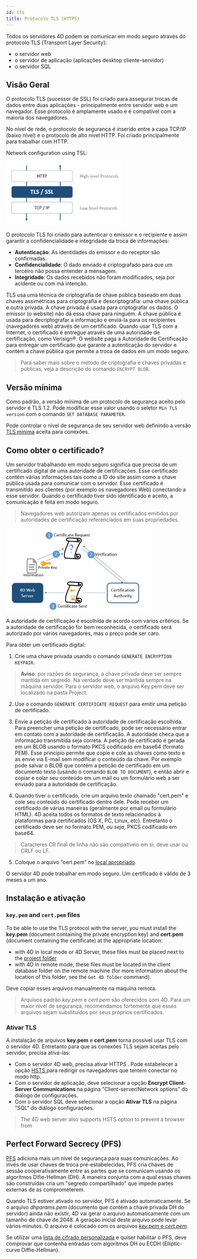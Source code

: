 ```yaml
---
id: tls
title: Protocolo TLS (HTTPS)
---
```


Todos os servidores 4D podem se comunicar em modo seguro através do protocolo TLS (Transport Layer Security):

- o servidor web
- o servidor de aplicação (aplicações desktop cliente-servidor)
- o servidor SQL

## Visão Geral

O protocolo TLS (sucessor de SSL) foi criado para assegurar trocas de dados entre duas aplicações - principalmente entre servidor web e um navegador. Esse protocolo é amplamente usado e é compatível com a maioria dos navegadores.

No nível de rede, o protocolo de segurança é inserido entre a capa TCP/IP (baixo nível) e o protocolo de alto nível HTTP. Foi criado principalmente para trabalhar com HTTP.

Network configuration using TSL:

![](../assets/en/WebServer/tls1.png)

O protocolo TLS foi criado para autenticar o emissor e o recipiente e assim garantir a confidencialidade e integridade da troca de informações:

- **Autenticação**: As identidades do emissor e do receptor são confirmadas.
- **Confidencialidade**: O dado enviado é criptografado para que um terceiro não possa entender a mensagem.
- **Integridade**: Os dados recebidos não foram modificados, seja por acidente ou com má intenção.

TLS usa uma técnica de criptografia de chave pública baseado em duas chaves assimétricas para criptografia e descriptografia: uma chave pública e outra privada. A chave privada é usada para criptografar os dados. O emissor (o website) não dá essa chave para ninguém. A chave pública é usada para decriptografar a informação e enviá-la para os recipientes (navegadores web) através de um certificado. Quando usar TLS com a Internet, o certificado é entregue através de uma autoridade de certificação, como Verisign®. O website paga a Autoridade de Certificação para entregar um certificado que garante a autenticação do servidor e contém a chave pública que permite a troca de dados em um modo seguro.
> Para saber mais sobre o método de criptografia e chaves privadas e públicas, veja a descrição do comando `ENCRYPT BLOB`.

## Versão mínima

Como padrão, a versão mínima de um protocolo de segurança aceito pelo servidor é TLS 1.2. Pode modificar esse valor usando o seletor `Min TLS version` com o comando `SET DATABASE PARAMETER`.

Pode controlar o nível de segurança de seu servidor web definindo a versão [TLS mínima](WebServer/webServerConfig.md#minimum-tls-version) aceita para conexões.

## Como obter o certificado?

Um servidor trabalhando em modo seguro significa que precisa de um certificado digital de uma autoridade de certificações. Esse certificado contém várias informações tais como a ID do site assim como a chave pública usada para comunicar com o servidor. Esse certificado é transmitido aos clientes (por exemplo os navegadores Web) conectando a esse servidor. Quando o certificado tiver sido identificado e aceito, a comunicação é feita em modo seguro.
> Navegadores web autorizam apenas os certificados emitidos por autoridades de certificação referenciados em suas propriedades.

![](../assets/en/WebServer/tls2.png)

A autoridade de certificação é escolhida de acordo com vários critérios. Se a autoridade de certificação for bem reconhecida, o certificado será autorizado por vários navegadores, mas o preço pode ser caro.

Para obter um certificado digital:

1. Crie uma chave privada usando o comando `GENERATE ENCRYPTION KEYPAIR`.
> **Aviso**: por razões de segurança, a chave privada deve ser sempre mantida em segredo. Na verdade deve ser mantida sempre na máquina servidor. Para o servidor web, o arquivo Key.pem deve ser localizado na pasta Project.

2. Use o comando `GENERATE CERTIFICATE REQUEST` para emitir uma petição de certificado.

3. Envie a petição de certificado à autoridade de certificação escolhida. Para preencher uma petição de certificado, pode ser necessário entrar em contato com a autoridade de certificação. A autoridade checa que a informação transmitida seja correta. A petição de certificado é gerada em um BLOB usando o formato PKCS codificado em base64 (formato PEM). Esse princípio permite que copie e cole as chaves como texto e as envie via E-mail sem modificar o conteúdo da chave. Por exemplo pode salvar o BLOB que contém a petição de certificado em um documento texto (usando o comando `BLOB TO DOCUMENT`), e então abrir e copiar e colar seu conteúdo em um mail ou um formulário web a ser enviado para a autoridade de certificação.

4. Quando tiver o certificado, crie um arquivo texto chamado "cert.pem" e cole seu conteúdo do certificado dentro dele. Pode receber um certificado de várias maneiras (geralmente por email ou formulário HTML). 4D aceita todos os formatos de texto relacionados à plataformas para certificados (OS X, PC, Linux, etc). Entretanto o certificado deve ser no formato PEM, *ou seja*, PKCS codificado em base64.
> Caracteres CR final de linha não são compatíveis em si; deve usar ou CRLF ou LF.

5. Coloque o arquivo “cert.pem” no [local apropriado](#installation-and-activation).

O servidor 4D pode trabalhar em modo seguro. Um certificado é válido de 3 meses a um ano.

## Instalação e ativação

### `key.pem` and `cert.pem` files

To be able to use the TLS protocol with the server, you must install the **key.pem** (document containing the private encryption key) and **cert.pem** (document containing the certificate) at the appropriate location:

- with 4D in local mode or 4D Server, these files must be placed next to the [project folder](Project/architecture.md#project-folder)
- with 4D in remote mode, these files must be located in the client database folder on the remote machine (for more information about the location of this folder, see the `Get 4D folder` command).

Deve copiar esses arquivos manualmente na máquina remota.
> Arquivos padrão *key.pem* e *cert.pem* são oferecidos com 4D. Para um maior nível de segurança, recomendamos fortemente que esses arquivos sejam substituídos por seus próprios certificados.

### Ativar TLS

A instalação de arquivos **key.pem** e **cert.pem** torna possível usar TLS com o servidor 4D. Entretanto para que as conexões TLS sejam aceitas pelo servidor, precisa ativá-las:

- Com o servidor 4D web, precisa ativar HTTPS [](WebServer/webServerConfig.md#enable-https). Pode estabelecer a opção [HSTS ](WebServer/webServerConfig.md#enable-hsts) para redirigir os navegadores que tentem conectar no modo http.
- Com o servidor de aplicação, deve selecionar a opção **Encrypt Client-Server Communications** na página "Client-server/Network options" do diálogo de configurações.
- Com o servidor SQL deve selecionar a opção **Ativar TLS** na página "SQL" do diálogo configurações.

> The 4D web server also supports HSTS option to prevent a browser from

## Perfect Forward Secrecy (PFS)

[PFS](https://en.wikipedia.org/wiki/Forward_secrecy) adiciona mais um nível de segurança para suas comunicações. Ao invés de usar chaves de troca pré-estabelecidas, PFS cria chaves de sessão cooperativamente entre as partes que se comunicam usando os algoritmos Difie-Hellman (DH). A maneira conjunta com a qual essas chaves são construídas cria um "segredo compartilhado" que impede partes externas de as comprometerem.

Quando TLS estiver ativado no servidor, PFS é ativado automaticamente. Se o arquivo *dhparams.pem* (documento que contém a chave privada DH do servidor) ainda não existir, 4D vai gerar o arquivo automaticamente com um tamanho de chave de  2048. A geração inicial deste arquivo pode levar vários minutos. O arquivo é colocado com  os arquivos [*key.pem* e *cert.pem*](#key-pem-and-cert-pem-files).

Se utilizar uma [lista de cifrado personalizada](WebServer/webServerConfig.md##cipher-list) e quiser habilitar o PFS, deve comprovar que contenha entradas com algoritmos DH ou ECDH (Elliptic-curve Diffie-Hellman).
